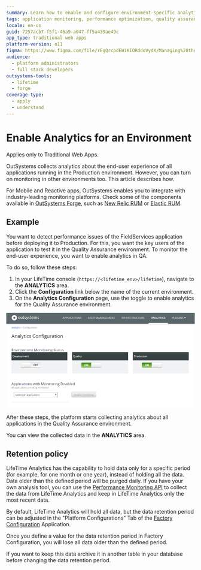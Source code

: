 ```yaml
---
summary: Learn how to enable and configure environment-specific analytics for Traditional Web Apps in OutSystems 11 (O11) using the LifeTime console.
tags: application monitoring, performance optimization, quality assurance, lifetime console, analytics configuration
locale: en-us
guid: 7257acb7-f5f1-46a9-a047-ff5a439ae49c
app_type: traditional web apps
platform-version: o11
figma: https://www.figma.com/file/rEgQrcpdEWiKIORddoVydX/Managing%20the%20Applications%20Lifecycle?node-id=267:124
audience:
  - platform administrators
  - full stack developers
outsystems-tools:
  - lifetime
  - forge
coverage-type:
  - apply
  - understand
---
```


# Enable Analytics for an Environment

<div class="info" markdown="1">

Applies only to Traditional Web Apps.

</div>

OutSystems collects analytics about the end-user experience of all applications running in the Production environment. However, you can turn on monitoring in other environments too. This article describes how.

<div class="info" markdown="1">

For Mobile and Reactive apps, OutSystems enables you to integrate with industry-leading monitoring platforms. Check some of the components available in [OutSystems Forge](https://www.outsystems.com/forge/), such as [New Relic RUM](https://www.outsystems.com/forge/component-overview/6848/new-relic-rum) or [Elastic RUM](https://www.outsystems.com/forge/component-overview/7341/elastic-rum).

</div>

## Example

You want to detect performance issues of the FieldServices application before deploying it to Production. For this, you want the key users of the application to test it in the Quality Assurance environment. To monitor the end-user experience, you want to enable analytics in QA.

To do so, follow these steps:

1. In your LifeTime console (`https://<lifetime_env>/lifetime`), navigate to the **ANALYTICS** area.
1. Click the **Configuration** link below the name of the current environment.
1. On the **Analytics Configuration** page, use the toggle to enable analytics for the Quality Assurance environment.

![Screenshot of the Analytics Configuration page with the toggle switched on to enable analytics for the Quality Assurance environment](images/enable-analytics-for-an-environment.png "Enabling Analytics in the Quality Assurance Environment")

After these steps, the platform starts collecting analytics about all applications in the Quality Assurance environment.

You can view the collected data in the **ANALYTICS** area.

## Retention policy

LifeTime Analytics has the capability to hold data only for a specific period (for example, for one month or one year), instead of holding all the data. Data older than the defined period will be purged daily. If you have your own analysis tool, you can use the [Performance Monitoring API](../ref/apis/performancemonitoring-api.md) to collect the data from LifeTime Analytics and keep in LifeTime Analytics only the most recent data.

By default, LifeTime Analytics will hold all data, but the data retention period can be adjusted in the "Platform Configurations" Tab of the [Factory Configuration](https://www.outsystems.com/forge/25/) Application.

Once you define a value for the data retention period in Factory Configuration, you will lose all data older than the defined period.

If you want to keep this data archive it in another table in your database before changing the data retention period.

